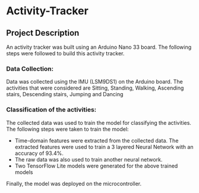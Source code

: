 # Activity-Tracker

## Project Description
An activity tracker was built using an  Arduino Nano 33 board. The following steps were followed to build this activity tracker.

### Data Collection: 

Data was collected using the IMU (LSM9DS1) on the Arduino board. The activities that were considered are 
Sitting, Standing, Walking, Ascending stairs, Descending stairs, Jumping and Dancing 


### Classification of the activities:

The collected data was used to train the model for classifying the activities. The following steps were taken to train the model:

-  Time-domain features were extracted from the collected data. The extracted features were used to train a 3 layered Neural Network with an accuracy of 93.4%. 
-  The raw data was also used to train another neural network.  
-  Two TensorFlow Lite models were generated for the above trained models


Finally, the model was deployed on the microcontroller.



